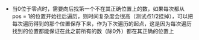 - 当0位于零点时，需要向后找第一个不在其正确位置上的数，如果每次都从pos = 1的位置开始往后遍历，则时间复杂度会很高（测试点1/2挂掉），可以把每次遍历得到的那个位置保存下来，作为下次遍历的起点，这是因为每次遍历找到的位置都能保证在此之前所有的数（除0外）都在其正确的位置上
